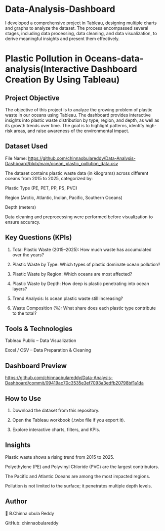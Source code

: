 # Data-Analysis-Dashboard
I developed a comprehensive project in Tableau, designing multiple charts and graphs to analyze the dataset. The process encompassed several stages, including data processing, data cleaning, and data visualization, to derive meaningful insights and present them effectively.

# Plastic Pollution in Oceans-data-analysis(Interactive Dashboard Creation By Using Tableau)

## Project Objective

The objective of this project is to analyze the growing problem of plastic waste in our oceans using Tableau. The dashboard provides interactive insights into plastic waste distribution by type, region, and depth, as well as its growth trends over time. The goal is to highlight patterns, identify high-risk areas, and raise awareness of the environmental impact.

## Dataset Used

File Name: https://github.com/chinnaobulareddy/Data-Analysis-Dashboard/blob/main/ocean_plastic_pollution_data.csv

The dataset contains plastic waste data (in kilograms) across different oceans from 2015 to 2025, categorized by:

Plastic Type (PE, PET, PP, PS, PVC)

Region (Arctic, Atlantic, Indian, Pacific, Southern Oceans)

Depth (meters)


Data cleaning and preprocessing were performed before visualization to ensure accuracy.

## Key Questions (KPIs)

1. Total Plastic Waste (2015–2025): How much waste has accumulated over the years?


2. Plastic Waste by Type: Which types of plastic dominate ocean pollution?


3. Plastic Waste by Region: Which oceans are most affected?


4. Plastic Waste by Depth: How deep is plastic penetrating into ocean layers?


5. Trend Analysis: Is ocean plastic waste still increasing?


6. Waste Composition (%): What share does each plastic type contribute to the total?



## Tools & Technologies

Tableau Public – Data Visualization

Excel / CSV – Data Preparation & Cleaning


## Dashboard Preview
https://github.com/chinnaobulareddy/Data-Analysis-Dashboard/commit/09419ac70c3535e3ef7093a3edfb20798bf1a1da

 ## How to Use

1. Download the dataset from this repository.


2. Open the Tableau workbook (.twbx file if you export it).


3. Explore interactive charts, filters, and KPIs.



## Insights

Plastic waste shows a rising trend from 2015 to 2025.

Polyethylene (PE) and Polyvinyl Chloride (PVC) are the largest contributors.

The Pacific and Atlantic Oceans are among the most impacted regions.

Pollution is not limited to the surface; it penetrates multiple depth levels.


## Author

👤 B.Chinna obula Reddy

GitHub: chinnaobulareddy
